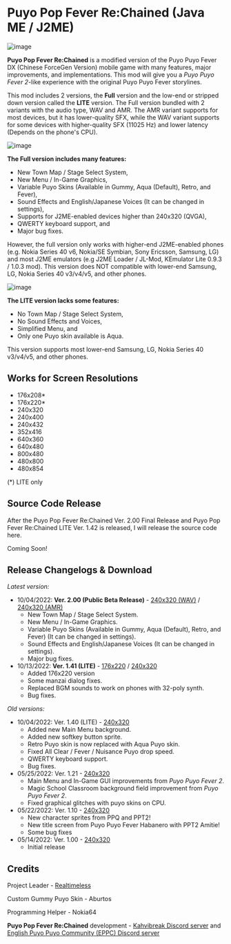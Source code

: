 # Puyo Pop Fever Re:Chained (Java ME / J2ME)
![image](https://user-images.githubusercontent.com/117650736/200515284-f211b9f1-b663-485d-8ee9-482bc131e9a5.png)

**Puyo Pop Fever Re:Chained** is a modified version of the Puyo Puyo Fever DX (Chinese ForceGen Version) mobile game with many features, major improvements, and implementations. This mod will give you a *Puyo Puyo Fever 2*-like experience with the original Puyo Puyo Fever storylines.

This mod includes 2 versions, the **Full** version and the low-end or stripped down version called the **LITE** version. The Full version bundled with 2 variants with the audio type, WAV and AMR. The AMR variant supports for most devices, but it has lower-quality SFX, while the WAV variant supports for some devices with higher-quality SFX (11025 Hz) and lower latency (Depends on the phone's CPU).

![image](https://user-images.githubusercontent.com/117650736/200527911-4589e93b-df05-4a54-8ab1-98325054b2c1.png)

**The Full version includes many features:**
* New Town Map / Stage Select System,
* New Menu / In-Game Graphics,
* Variable Puyo Skins (Available in Gummy, Aqua (Default), Retro, and Fever),
* Sound Effects and English/Japanese Voices (It can be changed in settings),
* Supports for J2ME-enabled devices higher than 240x320 (QVGA),
* QWERTY keyboard support, and
* Major bug fixes.

However, the full version only works with higher-end J2ME-enabled phones (e.g. Nokia Series 40 v6, Nokia/SE Symbian, Sony Ericsson, Samsung, LG) and most J2ME emulators (e.g J2ME Loader / JL-Mod, KEmulator Lite 0.9.3 / 1.0.3 mod). This version does NOT compatible with lower-end Samsung, LG, Nokia Series 40 v3/v4/v5, and other phones. 

![image](https://user-images.githubusercontent.com/117650736/200531238-db951cf2-ff27-40c3-9784-d0cb3701167c.png)

**The LITE version lacks some features:**
* No Town Map / Stage Select System,
* No Sound Effects and Voices,
* Simplified Menu, and
* Only one Puyo skin available is Aqua.

This version supports most lower-end Samsung, LG, Nokia Series 40 v3/v4/v5, and other phones. 

## Works for Screen Resolutions
* 176x208*
* 176x220*
* 240x320
* 240x400
* 240x432
* 352x416
* 640x360
* 640x480
* 800x480
* 480x800
* 480x854
    
(*) LITE only

## Source Code Release
After the Puyo Pop Fever Re:Chained Ver. 2.00 Final Release and Puyo Pop Fever Re:Chained LITE Ver. 1.42 is released, I will release the source code here.

Coming Soon!

## Release Changelogs & Download
*Latest version:*

* 10/04/2022: **Ver. 2.00 (Public Beta Release)** - [240x320 (WAV)](https://github.com/Realtimeless785/Puyo-Pop-Fever-Re-Chained-J2ME/raw/main/Release/Puyo_Pop_Fever_ReChained_2.00_PublicBeta_WAV.jar) / [240x320 (AMR)](https://github.com/Realtimeless785/Puyo-Pop-Fever-Re-Chained-J2ME/raw/main/Release/Puyo_Pop_Fever_ReChained_2.00_PublicBeta_AMR.jar)
    * New Town Map / Stage Select System.
    * New Menu / In-Game Graphics.
    * Variable Puyo Skins (Available in Gummy, Aqua (Default), Retro, and Fever) (It can be changed in settings).
    * Sound Effects and English/Japanese Voices (It can be changed in settings).
    * Major bug fixes.
* 10/13/2022: **Ver. 1.41 (LITE)** - [176x220](https://github.com/Realtimeless785/Puyo-Pop-Fever-Re-Chained-J2ME/raw/main/Release/Puyo_Pop_Fever_ReChained_LITE_1.41_176.jar) / [240x320](https://github.com/Realtimeless785/Puyo-Pop-Fever-Re-Chained-J2ME/raw/main/Release/Puyo_Pop_Fever_ReChained_LITE_1.41_240.jar)
    * Added 176x220 version
    * Some manzai dialog fixes.
    * Replaced BGM sounds to work on phones with 32-poly synth.
    * Bug fixes.

*Old versions:*

* 10/04/2022: Ver. 1.40 (LITE) - [240x320](https://github.com/Realtimeless785/Puyo-Pop-Fever-Re-Chained-J2ME/raw/main/Release/Puyo_Pop_Fever_ReChained_LITE_1.40.jar)
    * Added new Main Menu background.
    * Added new softkey button sprite.
    * Retro Puyo skin is now replaced with Aqua Puyo skin.
    * Fixed All Clear / Fever / Nuisance Puyo drop speed.
    * QWERTY keyboard support.
    * Bug fixes.
* 05/25/2022: Ver. 1.21 - [240x320](https://github.com/Realtimeless785/Puyo-Pop-Fever-Re-Chained-J2ME/raw/main/Release/Puyo_Pop_Fever_ReChained_1.21.jar)
    * Main Menu and In-Game GUI improvements from *Puyo Puyo Fever 2*.
    * Magic School Classroom background field improvement from *Puyo Puyo Fever 2*.
    * Fixed graphical glitches with puyo skins on CPU.
* 05/22/2022: Ver. 1.10 - [240x320](https://github.com/Realtimeless785/Puyo-Pop-Fever-Re-Chained-J2ME/raw/main/Release/Puyo_Pop_Fever_ReChained_1.10.jar)
    * New character sprites from PPQ and PPT2!
    * New title screen from Puyo Puyo Fever Habanero with PPT2 Amitie!
    * Some bug fixes
* 05/14/2022: Ver. 1.00 - [240x320](https://github.com/Realtimeless785/Puyo-Pop-Fever-Re-Chained-J2ME/raw/main/Release/Puyo_Pop_Fever_ReChained_1.00.jar)
    * Initial release

## Credits
Project Leader - [Realtimeless](https://github.com/Realtimeless785)

Custom Gummy Puyo Skin - Aburtos

Programming Helper - Nokia64

**Puyo Pop Fever Re:Chained** development - [Kahvibreak Discord server](https://discord.gg/8TgbHAG) and [English Puyo Puyo Community (EPPC) Discord server](https://discord.gg/Br4KqbR)
